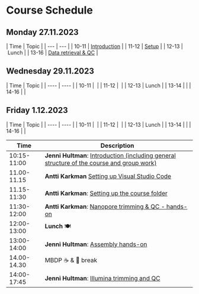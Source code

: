 # Course Schedule

## Monday 27.11.2023  

| Time | Topic |
| --- | --- |
| 10-11 | [Introduction](../Lectures/01_introduction.pdf) |
| 11-12 | [Setup](README.md#setup) |
| 12-13 | Lunch |
| 13-16 | [Data retrieval & QC](README.md#data) |

## Wednesday 29.11.2023

| Time | Topic |
| ---- | ---- |
| 10-11 |  |
| 11-12 |  |
| 12-13 | Lunch |
| 13-14 | |
| 14-16 | |

## Friday 1.12.2023

| Time | Topic |
| ---- | ---- |
| 10-11 |  |
| 11-12 |  |
| 12-13 | Lunch |
| 13-14 | |
| 14-16 | |

| Time | Description|
| --- | --- |
| 10:15-11:00 | **Jenni Hultman**: [Introduction (including general structure of the course and group work)](../Lectures/MBDP_MG_introduction_2022.pdf)|
| 11.00-11.15 | **Antti Karkman**  [Setting up Visual Studio Code](README.md#connecting-to-puhti-with-visual-studio-code)
| 11.15-11:30 | **Antti Karkman**: [Setting up the course folder](README.md#setting-up-the-course-folders) |
| 11:30-12:00 | **Antti Karkman**: [Nanopore trimming & QC - hands-on](README.md#qc-and-trimming-for-nanopore-reads) |
| 12:00-13:00 | **Lunch** :plate_with_cutlery: |
| 13:00-14:00 | **Jenni Hultman**: [Assembly hands-on](README.md#metagenomic-assembly-with-metaflye) |
| 14.00-14.30 | MBDP :coffee: & :apple: break |
| 14:00-17:45 | **Jenni Hultman**: [Illumina trimming and QC](README.md#qc-and-trimming-for-illumina-reads) |

